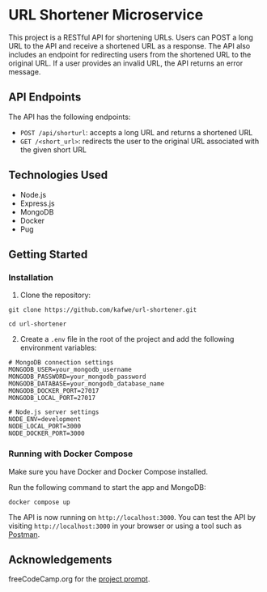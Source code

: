 # URL Shortener Microservice

This project is a RESTful API for shortening URLs. Users can POST a long URL to the API and receive a shortened URL as a response. The API also includes an endpoint for redirecting users from the shortened URL to the original URL. If a user provides an invalid URL, the API returns an error message.

## API Endpoints

The API has the following endpoints:

- `POST /api/shorturl`: accepts a long URL and returns a shortened URL
- `GET /<short_url>`: redirects the user to the original URL associated with the given short URL

## Technologies Used

- Node.js
- Express.js
- MongoDB
- Docker
- Pug

## Getting Started

### Installation

1. Clone the repository:

```
git clone https://github.com/kafwe/url-shortener.git

cd url-shortener
```

2. Create a `.env` file in the root of the project and add the following environment variables:

```
# MongoDB connection settings
MONGODB_USER=your_mongodb_username
MONGODB_PASSWORD=your_mongodb_password
MONGODB_DATABASE=your_mongodb_database_name
MONGODB_DOCKER_PORT=27017
MONGODB_LOCAL_PORT=27017

# Node.js server settings
NODE_ENV=development
NODE_LOCAL_PORT=3000
NODE_DOCKER_PORT=3000
```

### Running with Docker Compose

Make sure you have Docker and Docker Compose installed.

Run the following command to start the app and MongoDB:

```
docker compose up
```

The API is now running on `http://localhost:3000`. You can test the API by visiting `http://localhost:3000` in your browser or using a tool such as [Postman](https://www.postman.com/).

## Acknowledgements

freeCodeCamp.org for the [project prompt](https://www.freecodecamp.org/learn/back-end-development-and-apis/back-end-development-and-apis-projects/exercise-tracker).

